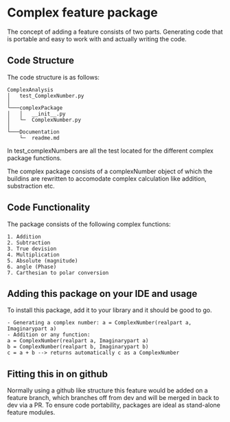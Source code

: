 # Complex feature package

The concept of adding a feature consists of two parts. Generating code that is portable and easy to work
with and actually writing the code. 

## Code Structure
The code structure is as follows:

```
ComplexAnalysis
│   test_ComplexNumber.py
│      
└───complexPackage
│   │   __init__.py
│   └─  ComplexNumber.py
│   
└───Documentation
    └─  readme.md

```
In test_complexNumbers are all the test located for the different
complex package functions. 

The complex package consists of a complexNumber object of which the 
buildins are rewritten to accomodate complex calculation like addition, substraction
etc. 

## Code Functionality
The package consists of the following complex functions:

    1. Addition
    2. Subtraction
    3. True devision 
    4. Multiplication
    5. Absolute (magnitude)
    6. angle (Phase)
    7. Carthesian to polar conversion



## Adding this package on your IDE and usage
To install this package, add it to your library and it should be good to go. 
    
    - Generating a complex number: a = ComplexNumber(realpart a, Imaginarypart a)
    - Addition or any function: 
    a = ComplexNumber(realpart a, Imaginarypart a)
    b = ComplexNumber(realpart b, Imaginarypart b)
    c = a + b --> returns automatically c as a ComplexNumber

## Fitting this in on github
 Normally using a github like structure this feature would be added on a feature branch, which branches off from dev and
will be merged in back to dev via a PR. To ensure code portability, packages are ideal as stand-alone feature modules. 

